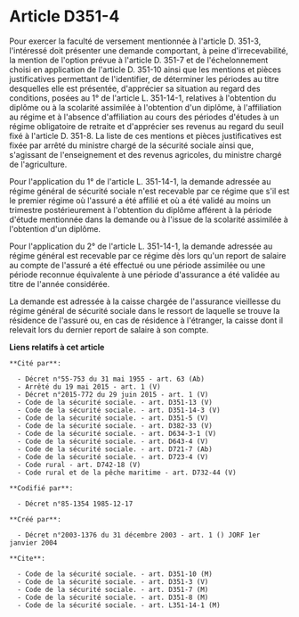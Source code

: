 # Article D351-4

Pour exercer la faculté de versement mentionnée à l'article D. 351-3, l'intéressé doit présenter une demande comportant, à
peine d'irrecevabilité, la mention de l'option prévue à l'article D. 351-7 et de l'échelonnement choisi en application de
l'article D. 351-10 ainsi que les mentions et pièces justificatives permettant de l'identifier, de déterminer les périodes au
titre desquelles elle est présentée, d'apprécier sa situation au regard des conditions, posées au 1° de l'article L.
351-14-1, relatives à l'obtention du diplôme ou à la scolarité assimilée à l'obtention d'un diplôme, à l'affiliation au
régime et à l'absence d'affiliation au cours des périodes d'études à un régime obligatoire de retraite et d'apprécier ses
revenus au regard du seuil fixé à l'article D. 351-8. La liste de ces mentions et pièces justificatives est fixée par arrêté
du ministre chargé de la sécurité sociale ainsi que, s'agissant de l'enseignement et des revenus agricoles, du ministre
chargé de l'agriculture.

Pour l'application du 1° de l'article L. 351-14-1, la demande adressée au régime général de sécurité sociale n'est recevable
par ce régime que s'il est le premier régime où l'assuré a été affilié et où a été validé au moins un trimestre
postérieurement à l'obtention du diplôme afférent à la période d'étude mentionnée dans la demande ou à l'issue de la
scolarité assimilée à l'obtention d'un diplôme.

Pour l'application du 2° de l'article L. 351-14-1, la demande adressée au régime général est recevable par ce régime dès lors
qu'un report de salaire au compte de l'assuré a été effectué ou une période assimilée ou une période reconnue équivalente à
une période d'assurance a été validée au titre de l'année considérée.

La demande est adressée à la caisse chargée de l'assurance vieillesse du régime général de sécurité sociale dans le ressort
de laquelle se trouve la résidence de l'assuré ou, en cas de résidence à l'étranger, la caisse dont il relevait lors du
dernier report de salaire à son compte.

**Liens relatifs à cet article**

	**Cité par**:

	  - Décret n°55-753 du 31 mai 1955 - art. 63 (Ab)
	  - Arrêté du 19 mai 2015 - art. 1 (V)
	  - Décret n°2015-772 du 29 juin 2015 - art. 1 (V)
	  - Code de la sécurité sociale. - art. D351-13 (V)
	  - Code de la sécurité sociale. - art. D351-14-3 (V)
	  - Code de la sécurité sociale. - art. D351-5 (V)
	  - Code de la sécurité sociale. - art. D382-33 (V)
	  - Code de la sécurité sociale. - art. D634-3-1 (V)
	  - Code de la sécurité sociale. - art. D643-4 (V)
	  - Code de la sécurité sociale. - art. D721-7 (Ab)
	  - Code de la sécurité sociale. - art. D723-4 (V)
	  - Code rural - art. D742-18 (V)
	  - Code rural et de la pêche maritime - art. D732-44 (V)

	**Codifié par**:

	  - Décret n°85-1354 1985-12-17

	**Créé par**:

	  - Décret n°2003-1376 du 31 décembre 2003 - art. 1 () JORF 1er janvier 2004

	**Cite**:

	  - Code de la sécurité sociale. - art. D351-10 (M)
	  - Code de la sécurité sociale. - art. D351-3 (V)
	  - Code de la sécurité sociale. - art. D351-7 (M)
	  - Code de la sécurité sociale. - art. D351-8 (M)
	  - Code de la sécurité sociale. - art. L351-14-1 (M)
